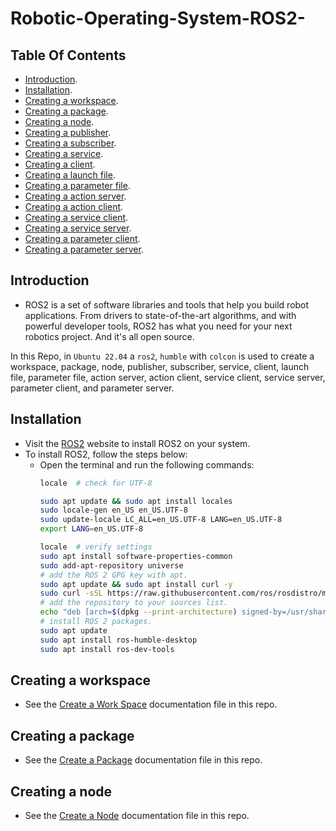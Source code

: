 # Robotic-Operating-System-ROS2-

## Table Of Contents
- [Introduction](#introduction).
- [Installation](#installation).
- [Creating a workspace](#creating-a-workspace).
- [Creating a package](#creating-a-package).
- [Creating a node](#creating-a-node).
- [Creating a publisher](#creating-a-publisher).
- [Creating a subscriber](#creating-a-subscriber).
- [Creating a service](#creating-a-service).
- [Creating a client](#creating-a-client).
- [Creating a launch file](#creating-a-launch-file).
- [Creating a parameter file](#creating-a-parameter-file).
- [Creating a action server](#creating-a-action-server).
- [Creating a action client](#creating-a-action-client).
- [Creating a service client](#creating-a-service-client).
- [Creating a service server](#creating-a-service-server).
- [Creating a parameter client](#creating-a-parameter-client).
- [Creating a parameter server](#creating-a-parameter-server).

## Introduction
- ROS2 is a set of software libraries and tools that help you build robot applications. From drivers to state-of-the-art algorithms, and with powerful developer tools, ROS2 has what you need for your next robotics project. And it's all open source.

In this Repo, in `Ubuntu 22.04` a `ros2`, `humble` with `colcon` is used to create a workspace, package, node, publisher, subscriber, service, client, launch file, parameter file, action server, action client, service client, service server, parameter client, and parameter server.

## Installation
- Visit the [ROS2](https://docs.ros.org/en/humble/Installation/Ubuntu-Install-Debians.html) website to install ROS2 on your system.
- To install ROS2, follow the steps below:
  - Open the terminal and run the following commands:
    ```bash
    locale  # check for UTF-8

    sudo apt update && sudo apt install locales
    sudo locale-gen en_US en_US.UTF-8
    sudo update-locale LC_ALL=en_US.UTF-8 LANG=en_US.UTF-8
    export LANG=en_US.UTF-8

    locale  # verify settings
    sudo apt install software-properties-common
    sudo add-apt-repository universe
    # add the ROS 2 GPG key with apt.
    sudo apt update && sudo apt install curl -y
    sudo curl -sSL https://raw.githubusercontent.com/ros/rosdistro/master/ros.key -o /usr/share/keyrings/ros-archive-keyring.gpg
    # add the repository to your sources list.
    echo "deb [arch=$(dpkg --print-architecture) signed-by=/usr/share/keyrings/ros-archive-keyring.gpg] http://packages.ros.org/ros2/ubuntu $(. /etc/os-release && echo $UBUNTU_CODENAME) main" | sudo tee /etc/apt/sources.list.d/ros2.list > /dev/null
    # install ROS 2 packages.
    sudo apt update
    sudo apt install ros-humble-desktop
    sudo apt install ros-dev-tools
    ```

## Creating a workspace
- See the [Create a Work Space](./WORK_SPACE.MD) documentation file in this repo.

## Creating a package
- See the [Create a Package](./CREATE_PACKAGE.MD) documentation file in this repo.

## Creating a node
- See the [Create a Node](./CREATE_NODE.MD) documentation file in this repo.
